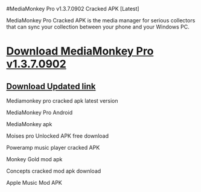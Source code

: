 #MediaMonkey Pro v1.3.7.0902 Cracked APK [Latest]

MediaMonkey Pro Cracked APK is the media manager for serious collectors that can sync your collection between your phone and your Windows PC.


# [Download MediaMonkey Pro v1.3.7.0902](https://free4pc.site/nl/)

## [Download Updated link](https://free4pc.site/nl/)

Mediamonkey pro cracked apk latest version

MediaMonkey Pro Android

MediaMonkey apk

Moises pro Unlocked APK free download

Poweramp music player cracked APK

Monkey Gold mod apk

Concepts cracked mod apk download

Apple Music Mod APK
